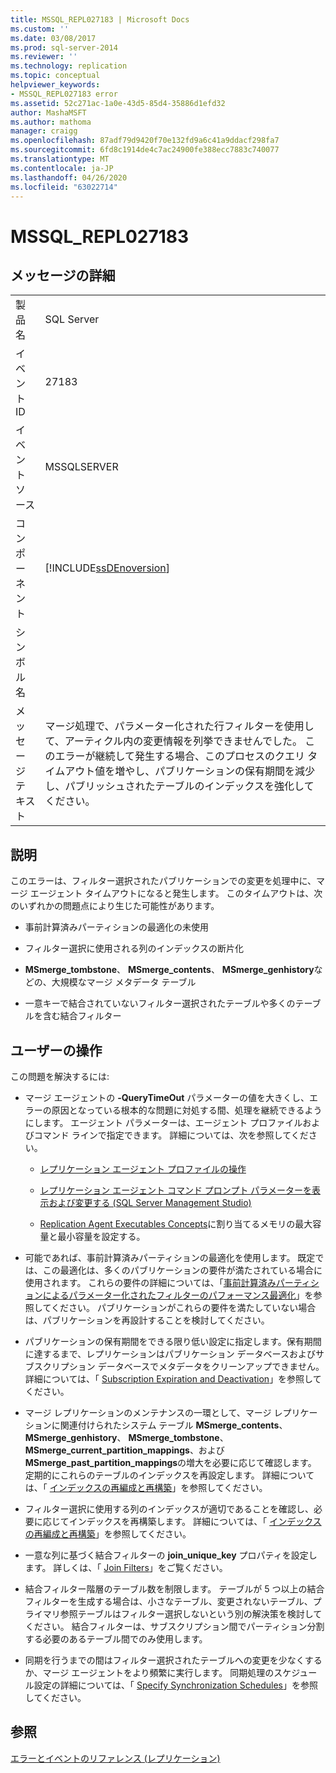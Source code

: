 ```yaml
---
title: MSSQL_REPL027183 | Microsoft Docs
ms.custom: ''
ms.date: 03/08/2017
ms.prod: sql-server-2014
ms.reviewer: ''
ms.technology: replication
ms.topic: conceptual
helpviewer_keywords:
- MSSQL_REPL027183 error
ms.assetid: 52c271ac-1a0e-43d5-85d4-35886d1efd32
author: MashaMSFT
ms.author: mathoma
manager: craigg
ms.openlocfilehash: 87adf79d9420f70e132fd9a6c41a9ddacf298fa7
ms.sourcegitcommit: 6fd8c1914de4c7ac24900fe388ecc7883c740077
ms.translationtype: MT
ms.contentlocale: ja-JP
ms.lasthandoff: 04/26/2020
ms.locfileid: "63022714"
---
```

# <a name="mssql_repl027183"></a>MSSQL_REPL027183
    
## <a name="message-details"></a>メッセージの詳細  
  
|||  
|-|-|  
|製品名|SQL Server|  
|イベント ID|27183|  
|イベント ソース|MSSQLSERVER|  
|コンポーネント|[!INCLUDE[ssDEnoversion](../../includes/ssdenoversion-md.md)]|  
|シンボル名||  
|メッセージ テキスト|マージ処理で、パラメーター化された行フィルターを使用して、アーティクル内の変更情報を列挙できませんでした。 このエラーが継続して発生する場合、このプロセスのクエリ タイムアウト値を増やし、パブリケーションの保有期間を減少し、パブリッシュされたテーブルのインデックスを強化してください。|  
  
## <a name="explanation"></a>説明  
 このエラーは、フィルター選択されたパブリケーションでの変更を処理中に、マージ エージェント タイムアウトになると発生します。 このタイムアウトは、次のいずれかの問題点により生じた可能性があります。  
  
-   事前計算済みパーティションの最適化の未使用  
  
-   フィルター選択に使用される列のインデックスの断片化  
  
-   **MSmerge_tombstone**、 **MSmerge_contents**、 **MSmerge_genhistory**などの、大規模なマージ メタデータ テーブル  
  
-   一意キーで結合されていないフィルター選択されたテーブルや多くのテーブルを含む結合フィルター  
  
## <a name="user-action"></a>ユーザーの操作  
 この問題を解決するには:  
  
-   マージ エージェントの **-QueryTimeOut** パラメーターの値を大きくし、エラーの原因となっている根本的な問題に対処する間、処理を継続できるようにします。 エージェント パラメーターは、エージェント プロファイルおよびコマンド ラインで指定できます。 詳細については、次を参照してください。  
  
    -   [レプリケーション エージェント プロファイルの操作](agents/replication-agent-profiles.md)  
  
    -   [レプリケーション エージェント コマンド プロンプト パラメーターを表示および変更する &#40;SQL Server Management Studio&#41;](agents/view-and-modify-replication-agent-command-prompt-parameters.md)  
  
    -   [Replication Agent Executables Concepts](concepts/replication-agent-executables-concepts.md)に割り当てるメモリの最大容量と最小容量を設定する。  
  
-   可能であれば、事前計算済みパーティションの最適化を使用します。 既定では、この最適化は、多くのパブリケーションの要件が満たされている場合に使用されます。 これらの要件の詳細については、「[事前計算済みパーティションによるパラメーター化されたフィルターのパフォーマンス最適化](merge/parameterized-filters-optimize-for-precomputed-partitions.md)」を参照してください。 パブリケーションがこれらの要件を満たしていない場合は、パブリケーションを再設計することを検討してください。  
  
-   パブリケーションの保有期間をできる限り低い設定に指定します。保有期間に達するまで、レプリケーションはパブリケーション データベースおよびサブスクリプション データベースでメタデータをクリーンアップできません。 詳細については、「 [Subscription Expiration and Deactivation](subscription-expiration-and-deactivation.md)」を参照してください。  
  
-   マージ レプリケーションのメンテナンスの一環として、マージ レプリケーションに関連付けられたシステム テーブル **MSmerge_contents**、 **MSmerge_genhistory**、 **MSmerge_tombstone**、 **MSmerge_current_partition_mappings**、および **MSmerge_past_partition_mappings**の増大を必要に応じて確認します。 定期的にこれらのテーブルのインデックスを再設定します。 詳細については、「 [インデックスの再編成と再構築](../indexes/indexes.md)」を参照してください。  
  
-   フィルター選択に使用する列のインデックスが適切であることを確認し、必要に応じてインデックスを再構築します。 詳細については、「 [インデックスの再編成と再構築](../indexes/indexes.md)」を参照してください。  
  
-   一意な列に基づく結合フィルターの **join_unique_key** プロパティを設定します。 詳しくは、「 [Join Filters](merge/join-filters.md)」をご覧ください。  
  
-   結合フィルター階層のテーブル数を制限します。 テーブルが 5 つ以上の結合フィルターを生成する場合は、小さなテーブル、変更されないテーブル、プライマリ参照テーブルはフィルター選択しないという別の解決策を検討してください。 結合フィルターは、サブスクリプション間でパーティション分割する必要のあるテーブル間でのみ使用します。  
  
-   同期を行うまでの間はフィルター選択されたテーブルへの変更を少なくするか、マージ エージェントをより頻繁に実行します。 同期処理のスケジュール設定の詳細については、「 [Specify Synchronization Schedules](specify-synchronization-schedules.md)」を参照してください。  
  
## <a name="see-also"></a>参照  
 [エラーとイベントのリファレンス &#40;レプリケーション&#41;](errors-and-events-reference-replication.md)  
  
  
